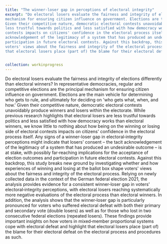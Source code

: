 ```yaml
---
title: "The winner‐loser gap in perceptions of electoral integrity"
excerpt: "Do electoral losers evaluate the fairness and integrity of elections differently than electoral winners? In representative democracies, regular and competitive elections are the principal
mechanism for ensuring citizen influence on government. Elections are the main vehicle for determining who gets to rule, and ultimately for deciding on 'who gets what, when, and how.'
Given their competitive nature, democratic electoral contests unavoidably produce winners and losers within the electorate. While previous research highlights that electoral losers are
less trustful towards politics and less satisfied with how democracy works than electoral winners, we know little to nothing about how being on the winning or losing side of electoral
contests impacts on citizens' confidence in the electoral process itself. Any signs of a winner-loser gap in electoral‐integrity perceptions might indicate that losers' consent – the tacit
acknowledgement of the legitimacy of a system that has produced an undesirable outcome – is at stake, with possibly far‐reaching implications for the acceptance of election outcomes and
participation in future electoral contests. Against this backdrop, this study breaks new ground by investigating whether and how experiences of winning and losing at the ballot box shape
voters' views about the fairness and integrity of the electoral process. Relying on newly collected data in the context of the German federal election 2021, the analysis provides evidence for a consistent winner‐loser gap in voters' electoral‐integrity perceptions, with electoral losers reaching systematically more negative evaluations of the electoral process than electoral winners. In addition, the analysis shows that the winner‐loser gap is particularly pronounced for voters who suffered electoral defeat with both their primary and secondary vote (double losers) as well as for those who lost in two consecutive federal elections (repeated losers). These findings provide important insights on how voters in mixed‐member proportional systems cope with electoral defeat and highlight
that electoral losers place (part of) the blame for their electoral defeat on the electoral process and procedures as such."


collection: workinprogress
---
```


Do electoral losers evaluate the fairness and integrity of elections differently than electoral winners? In representative democracies, regular and competitive elections are the principal
mechanism for ensuring citizen influence on government. Elections are the main vehicle for determining who gets to rule, and ultimately for deciding on 'who gets what, when, and how.'
Given their competitive nature, democratic electoral contests unavoidably produce winners and losers within the electorate. While previous research highlights that electoral losers are
less trustful towards politics and less satisfied with how democracy works than electoral winners, we know little to nothing about how being on the winning or losing side of electoral
contests impacts on citizens' confidence in the electoral process itself. Any signs of a winner-loser gap in electoral‐integrity perceptions might indicate that losers' consent – the tacit
acknowledgement of the legitimacy of a system that has produced an undesirable outcome – is at stake, with possibly far‐reaching implications for the acceptance of election outcomes and
participation in future electoral contests. Against this backdrop, this study breaks new ground by investigating whether and how experiences of winning and losing at the ballot box shape
voters' views about the fairness and integrity of the electoral process. Relying on newly collected data in the context of the German federal election 2021, the analysis provides evidence for a consistent winner‐loser gap in voters' electoral‐integrity perceptions, with electoral losers reaching systematically more negative evaluations of the electoral process than electoral winners. In addition, the analysis shows that the winner‐loser gap is particularly pronounced for voters who suffered electoral defeat with both their primary and secondary vote (double losers) as well as for those who lost in two consecutive federal elections (repeated losers). These findings provide important insights on how voters in mixed‐member proportional systems cope with electoral defeat and highlight
that electoral losers place (part of) the blame for their electoral defeat on the electoral process and procedures as such.

